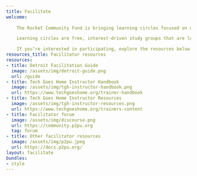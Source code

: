 ```yaml
---
title: Facilitate
welcome:
 
    The Rocket Community Fund is bringing learning circles focused on digital literacy to Detroit in 2024! 

    Learning circles are free, interest-driven study groups that are led by a facilitator. The facilitator does not have to be an expert in the subject, so with a little practice and training, anybody can facilitate.

    If you’re interested in participating, explore the resources below and contact us to get involved!
resources_title: Facilitator resources
resources:
- title: Detroit Facilitation Guide
  image: /assets/img/detroit-guide.png
  url: /guide
- title: Tech Goes Home Instructor Handbook
  image: /assets/img/tgh-instructor-handbook.png
  url: https://www.techgoeshome.org/trainer-handbook
- title: Tech Goes Home Instructor Resources
  image: /assets/img/tgh-instructor-resources.png
  url: https://www.techgoeshome.org/trainers-content
- title: Facilitator forum
  image: /assets/img/discourse.png
  url: https://community.p2pu.org
  tag: forum
- title: Other facilitator resources
  image: /assets/img/p2pu.jpeg
  url: https://docs.p2pu.org/
layout: facilitate
bundles:
- style
---
```

